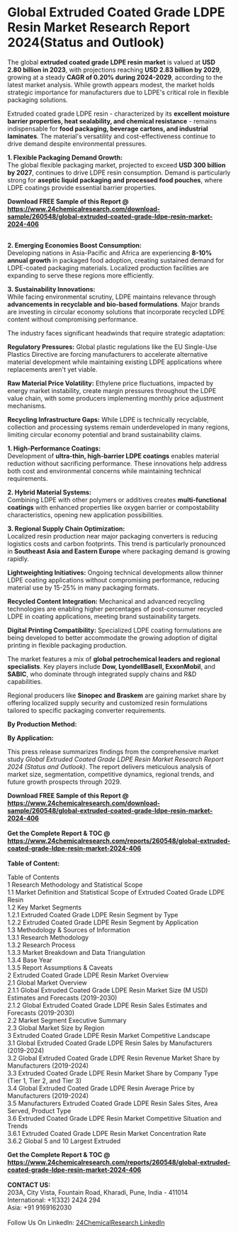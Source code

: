 <h1>Global Extruded Coated Grade LDPE Resin Market Research Report 2024(Status and Outlook)</h1><p>The global <strong>extruded coated grade LDPE resin market</strong> is valued at <strong>USD 2.80 billion in 2023</strong>, with projections reaching <strong>USD 2.83 billion by 2029</strong>, growing at a steady <strong>CAGR of 0.20% during 2024-2029</strong>, according to the latest market analysis. While growth appears modest, the market holds strategic importance for manufacturers due to LDPE's critical role in flexible packaging solutions.</p><p>Extruded coated grade LDPE resin - characterized by its <strong>excellent moisture barrier properties, heat sealability, and chemical resistance</strong> - remains indispensable for <strong>food packaging, beverage cartons, and industrial laminates</strong>. The material's versatility and cost-effectiveness continue to drive demand despite environmental pressures.</p><p><strong>1. Flexible Packaging Demand Growth:</strong><br>
The global flexible packaging market, projected to exceed <strong>USD 300 billion by 2027</strong>, continues to drive LDPE resin consumption. Demand is particularly strong for <strong>aseptic liquid packaging and processed food pouches</strong>, where LDPE coatings provide essential barrier properties.</p><div><b>Download FREE Sample of this Report @ 
            <a href="https://www.24chemicalresearch.com/download-sample/260548/global-extruded-coated-grade-ldpe-resin-market-2024-406">
            https://www.24chemicalresearch.com/download-sample/260548/global-extruded-coated-grade-ldpe-resin-market-2024-406</a></b></div><br><p><strong>2. Emerging Economies Boost Consumption:</strong><br>
Developing nations in Asia-Pacific and Africa are experiencing <strong>8-10% annual growth</strong> in packaged food adoption, creating sustained demand for LDPE-coated packaging materials. Localized production facilities are expanding to serve these regions more efficiently.</p><p><strong>3. Sustainability Innovations:</strong><br>
While facing environmental scrutiny, LDPE maintains relevance through <strong>advancements in recyclable and bio-based formulations</strong>. Major brands are investing in circular economy solutions that incorporate recycled LDPE content without compromising performance.</p><p>The industry faces significant headwinds that require strategic adaptation:</p><p><strong>Regulatory Pressures:</strong> Global plastic regulations like the EU Single-Use Plastics Directive are forcing manufacturers to accelerate alternative material development while maintaining existing LDPE applications where replacements aren't yet viable.</p><p><strong>Raw Material Price Volatility:</strong> Ethylene price fluctuations, impacted by energy market instability, create margin pressures throughout the LDPE value chain, with some producers implementing monthly price adjustment mechanisms.</p><p><strong>Recycling Infrastructure Gaps:</strong> While LDPE is technically recyclable, collection and processing systems remain underdeveloped in many regions, limiting circular economy potential and brand sustainability claims.</p><p><strong>1. High-Performance Coatings:</strong><br>
Development of <strong>ultra-thin, high-barrier LDPE coatings</strong> enables material reduction without sacrificing performance. These innovations help address both cost and environmental concerns while maintaining technical requirements.</p><p><strong>2. Hybrid Material Systems:</strong><br>
Combining LDPE with other polymers or additives creates <strong>multi-functional coatings</strong> with enhanced properties like oxygen barrier or compostability characteristics, opening new application possibilities.</p><p><strong>3. Regional Supply Chain Optimization:</strong><br>
Localized resin production near major packaging converters is reducing logistics costs and carbon footprints. This trend is particularly pronounced in <strong>Southeast Asia and Eastern Europe</strong> where packaging demand is growing rapidly.</p><p><strong>Lightweighting Initiatives:</strong> Ongoing technical developments allow thinner LDPE coating applications without compromising performance, reducing material use by 15-25% in many packaging formats.</p><p><strong>Recycled Content Integration:</strong> Mechanical and advanced recycling technologies are enabling higher percentages of post-consumer recycled LDPE in coating applications, meeting brand sustainability targets.</p><p><strong>Digital Printing Compatibility:</strong> Specialized LDPE coating formulations are being developed to better accommodate the growing adoption of digital printing in flexible packaging production.</p><p>The market features a mix of <strong>global petrochemical leaders and regional specialists</strong>. Key players include <strong>Dow, LyondellBasell, ExxonMobil</strong>, and <strong>SABIC</strong>, who dominate through integrated supply chains and R&amp;D capabilities.</p><p>Regional producers like <strong>Sinopec and Braskem</strong> are gaining market share by offering localized supply security and customized resin formulations tailored to specific packaging converter requirements.</p><p><strong>By Production Method:</strong></p><p><strong>By Application:</strong></p><p>This press release summarizes findings from the comprehensive market study <em>Global Extruded Coated Grade LDPE Resin Market Research Report 2024 (Status and Outlook)</em>. The report delivers meticulous analysis of market size, segmentation, competitive dynamics, regional trends, and future growth prospects through 2029.</p><div><b>Download FREE Sample of this Report @ 
            <a href="https://www.24chemicalresearch.com/download-sample/260548/global-extruded-coated-grade-ldpe-resin-market-2024-406">
            https://www.24chemicalresearch.com/download-sample/260548/global-extruded-coated-grade-ldpe-resin-market-2024-406</a></b></div><br><div><b>Get the Complete Report & TOC @ 
            <a href="https://www.24chemicalresearch.com/reports/260548/global-extruded-coated-grade-ldpe-resin-market-2024-406">
            https://www.24chemicalresearch.com/reports/260548/global-extruded-coated-grade-ldpe-resin-market-2024-406</a></b></div><br>
            <b>Table of Content:</b><p>Table of Contents<br />
1 Research Methodology and Statistical Scope<br />
1.1 Market Definition and Statistical Scope of Extruded Coated Grade LDPE Resin<br />
1.2 Key Market Segments<br />
1.2.1 Extruded Coated Grade LDPE Resin Segment by Type<br />
1.2.2 Extruded Coated Grade LDPE Resin Segment by Application<br />
1.3 Methodology & Sources of Information<br />
1.3.1 Research Methodology<br />
1.3.2 Research Process<br />
1.3.3 Market Breakdown and Data Triangulation<br />
1.3.4 Base Year<br />
1.3.5 Report Assumptions & Caveats<br />
2 Extruded Coated Grade LDPE Resin Market Overview<br />
2.1 Global Market Overview<br />
2.1.1 Global Extruded Coated Grade LDPE Resin Market Size (M USD) Estimates and Forecasts (2019-2030)<br />
2.1.2 Global Extruded Coated Grade LDPE Resin Sales Estimates and Forecasts (2019-2030)<br />
2.2 Market Segment Executive Summary<br />
2.3 Global Market Size by Region<br />
3 Extruded Coated Grade LDPE Resin Market Competitive Landscape<br />
3.1 Global Extruded Coated Grade LDPE Resin Sales by Manufacturers (2019-2024)<br />
3.2 Global Extruded Coated Grade LDPE Resin Revenue Market Share by Manufacturers (2019-2024)<br />
3.3 Extruded Coated Grade LDPE Resin Market Share by Company Type (Tier 1, Tier 2, and Tier 3)<br />
3.4 Global Extruded Coated Grade LDPE Resin Average Price by Manufacturers (2019-2024)<br />
3.5 Manufacturers Extruded Coated Grade LDPE Resin Sales Sites, Area Served, Product Type<br />
3.6 Extruded Coated Grade LDPE Resin Market Competitive Situation and Trends<br />
3.6.1 Extruded Coated Grade LDPE Resin Market Concentration Rate<br />
3.6.2 Global 5 and 10 Largest Extruded </p><div><b>Get the Complete Report & TOC @ 
            <a href="https://www.24chemicalresearch.com/reports/260548/global-extruded-coated-grade-ldpe-resin-market-2024-406">
            https://www.24chemicalresearch.com/reports/260548/global-extruded-coated-grade-ldpe-resin-market-2024-406</a></b></div><br><b>CONTACT US:</b><br>
            203A, City Vista, Fountain Road, Kharadi, Pune, India - 411014<br>
            International: +1(332) 2424 294<br>
            Asia: +91 9169162030 <br><br>
            Follow Us On LinkedIn: <a href="https://www.linkedin.com/company/24chemicalresearch/">24ChemicalResearch LinkedIn</a>